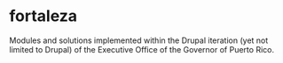 fortaleza
=========

Modules and solutions implemented within the Drupal iteration (yet not limited to Drupal) of the Executive Office of the Governor of Puerto Rico.
